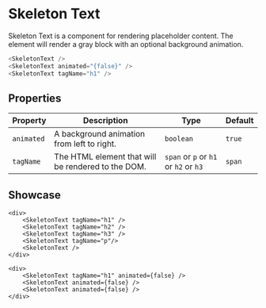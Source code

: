 <script lang="ts">
    import SkeletonText from "$lib/components/SkeletonText.svelte";
</script>

# Skeleton Text

Skeleton Text is a component for rendering placeholder content. The element will render a gray block with an optional background animation.

```javascript
<SkeletonText />
<SkeletonText animated="{false}" />
<SkeletonText tagName="h1" />
```

## Properties

| Property   | Description                                        | Type                                  | Default |
| ---------- | -------------------------------------------------- | ------------------------------------- | ------- |
| `animated` | A background animation from left to right.         | `boolean`                             | `true`  |
| `tagName`  | The HTML element that will be rendered to the DOM. | `span` or `p` or `h1` or `h2` or `h3` | `span`  |

## Showcase

<div class="card-grid">
    <div>
        <SkeletonText />
        <SkeletonText />
        <SkeletonText />
    </div>

    <div>
        <SkeletonText tagName="h1" />
        <SkeletonText tagName="h2" />
        <SkeletonText tagName="h3" />
        <SkeletonText tagName="p"/>
        <SkeletonText />
    </div>

    <div>
        <SkeletonText tagName="h1" animated={false} />
        <SkeletonText animated={false} />
        <SkeletonText animated={false} />
    </div>

</div>

